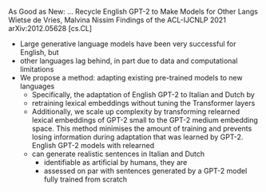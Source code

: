 As Good as New: ... Recycle English GPT-2 to Make Models for Other Langs
Wietse de Vries, Malvina Nissim
Findings of the ACL-IJCNLP 2021 arXiv:2012.05628 [cs.CL]

* Large generative language models have been very successful for English, but
* other languages lag behind, in part due to data and computational limitations
* We propose a method: adapting existing pre-trained models to new languages
  * Specifically, the adaptation of English GPT-2 to Italian and Dutch by
  * retraining lexical embeddings without tuning the Transformer layers
  * Additionally, we scale up complexity by transforming relearned lexical
    embeddings of GPT-2 small to the GPT-2 medium embedding space. This method
    minimises the amount of training and prevents losing information during
    adaptation that was learned by GPT-2. English GPT-2 models with relearned
  * can generate realistic sentences in Italian and Dutch
    * identifiable as artificial by humans, they are
    * assessed on par with sentences generated by a GPT-2 model
      fully trained from scratch
